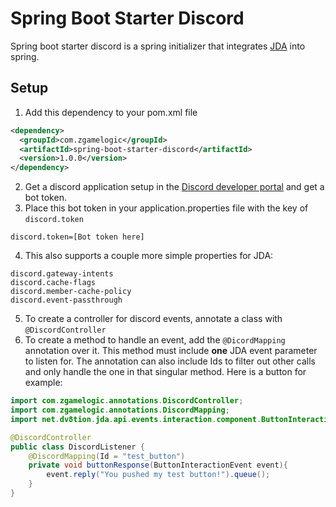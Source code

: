# Spring Boot Starter Discord
Spring boot starter discord is a spring initializer that integrates [JDA](https://github.com/discord-jda/JDA) into spring.

## Setup
1. Add this dependency to your pom.xml file
```xml
<dependency>
  <groupId>com.zgamelogic</groupId>
  <artifactId>spring-boot-starter-discord</artifactId>
  <version>1.0.0</version>
</dependency>
```
2. Get a discord application setup in the [Discord developer portal](https://discord.com/developers/) and get a bot token.
3. Place this bot token in your application.properties file with the key of `discord.token`
```properties 
discord.token=[Bot token here]
```
4. This also supports a couple more simple properties for JDA:
```properties
discord.gateway-intents
discord.cache-flags
discord.member-cache-policy
discord.event-passthrough
```
5. To create a controller for discord events, annotate a class with `@DiscordController`
6. To create a method to handle an event, add the `@DicordMapping` annotation over it. This method must include __one__ JDA event parameter to listen for. The annotation can also include Ids to filter out other calls and only handle the one in that singular method. Here is a button for example:

```java
import com.zgamelogic.annotations.DiscordController;
import com.zgamelogic.annotations.DiscordMapping;
import net.dv8tion.jda.api.events.interaction.component.ButtonInteractionEvent;

@DiscordController
public class DiscordListener {
    @DiscordMapping(Id = "test_button")
    private void buttonResponse(ButtonInteractionEvent event){
        event.reply("You pushed my test button!").queue();
    }
}
```